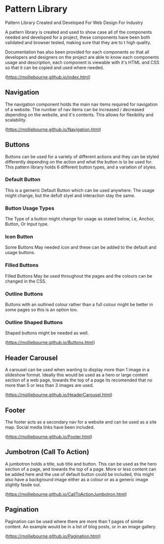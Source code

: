 # Pattern Library
Pattern Library Created and Developed For Web Design For Industry 


A pattern library is created and used to show case all of the components needed and developed for a project, these components have been both validated and browser tested, making sure that they are to t high quality. 

Documentation has also been provided for each components so that all developers and designers on the project are able to know each components usage and description, each component is viewable with it's HTML and CSS so that it can be copied and used where needed. 

(https://molliebourne.github.io/index.html)


## Navigation 
The navigation component holds the main nav items required for navigation of a website. The number of nav items can be increased / decreased depending on the website, and it's contents. This allows for flexibility and scalability.

(https://molliebourne.github.io/Navigation.html)

## Buttons
Buttons can be used for a variety of different actions and they can be styled differently depending on the action and what the button is to be used for. This pattern library holds 6 different button types, and a variation of styles.

### Default Button 
This is a gerneric Default Button which can be used anywhere. The usage might change, but the defult styel and interaction stay the same.

### Button Usage Types
The Type of a button might change for usage as stated below, i.e, Anchor, Button, Or Input type.

### Icon Button 
Some Buttons May needed icon and these can be added to the default and usage buttons.

### Filled Buttons
Filled Buttons May be used throughout the pages and the colours can be changed in the CSS.

### Outline Buttons
Buttons with an outlined colour rather than a full colour might be better in some pages so this is an option too.

### Outline Shaped Buttons 
Shaped buttons might be needed as well.

(https://molliebourne.github.io/Buttons.html)


## Header Carousel
A carousel can be used when wanting to display more than 1 image in a slideshow format. Ideally this would be used as a hero or large content section of a web page, towards the top of a page its recomended that no more than 5 or less than 3 images are used. 

(https://molliebourne.github.io/HeaderCarousel.html)
 
## Footer
The footer acts as a secondary nav for a website and can be used as a site map. Social media links have been included.

(https://molliebourne.github.io/Footer.html)

## Jumbotron (Call To Action)
A jumbotron holds a title, sub title and button. This can be used as the hero section of a page, and towards the top of a page. More or less content can be added here and the use of default button could be included, this might also have a background image either as a colour or as a generic image slightly fasde out.

(https://molliebourne.github.io/CallToActionJumbotron.html)

## Pagination
Pagination can be used where there are more than 1 pages of similar content. An example would be in a list of blog posts, or in an image gallery.

(https://molliebourne.github.io/Pagination.html)
